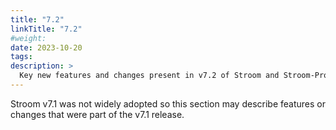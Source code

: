 ```yaml
---
title: "7.2"
linkTitle: "7.2"
#weight:
date: 2023-10-20
tags: 
description: >
  Key new features and changes present in v7.2 of Stroom and Stroom-Proxy.
---
```


Stroom v7.1 was not widely adopted so this section may describe features or changes that were part of the v7.1 release.
